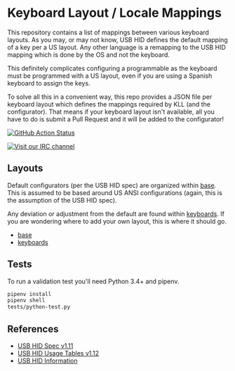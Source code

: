 # Keyboard Layout / Locale Mappings

This repository contains a list of mappings between various keyboard layouts.
As you may, or may not know, USB HID defines the default mapping of a key per a US layout.
Any other language is a remapping to the USB HID mapping which is done by the OS and not the keyboard.

This definitely complicates configuring a programmable as the keyboard must be programmed with a US layout, even if you are using a Spanish keyboard to assign the keys.

To solve all this in a convenient way, this repo provides a JSON file per keyboard layout which defines the mappings required by KLL (and the configurator).
That means if your keyboard layout isn't available, all you have to do is submit a Pull Request and it will be added to the configurator!

[![GitHub Action Status](https://github.com/hid-io/layouts/workflows/Layout%20Validation/badge.svg)](https://github.com/hid-io/layouts/actions)

[![Visit our IRC channel](https://kiwiirc.com/buttons/irc.freenode.net/hid-io.png)](https://kiwiirc.com/client/irc.freenode.net/#hid-io)


## Layouts

Default configurators (per the USB HID spec) are organized within [base](base).
This is assumed to be based around US ANSI configurations (again, this is the assumption of the USB HID spec).

Any deviation or adjustment from the default are found within [keyboards](keyboards).
If you are wondering where to add your own layout, this is where it should go.

* [base](base)
* [keyboards](keyboards)


## Tests

To run a validation test you'll need Python 3.4+ and pipenv.

```bash
pipenv install
pipenv shell
tests/python-test.py
```


## References

* [USB HID Spec v1.11](http://www.usb.org/developers/hidpage/HID1_11.pdf)
* [USB HID Usage Tables v1.12](http://www.usb.org/developers/hidpage/Hut1_12v2.pdf)
* [USB HID Information](http://www.usb.org/developers/hidpage/)

